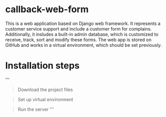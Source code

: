 # callback-web-form

This is a web application based on Django web framework. It represents a customer service support and include a customer form for complains. Additionally, it insludes a built-in admin database, which is customized to receive, track, sort and modify these forms. The web app is stored on GitHub and works in a virtual environment, which should be set previously.

# Installation steps
'''
> Download the project files

> Set up virtual environment

> Run the server
'''
